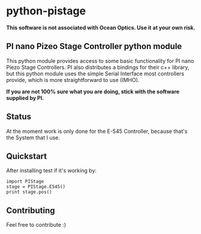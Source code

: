 python-pistage
==============

**This software is not associated with Ocean Optics. Use it at your own risk.**

## PI nano Pizeo Stage Controller python module ##

This python module provides access to some basic functionality for PI nano Piezo Stage 
Controllers. PI also distributes a bindings for their c++ library, but this python module uses 
the simple Serial Interface most controllers provide, which is more straightforward to use (IMHO).

**If you are not 100% sure what you are doing, stick with
the software supplied by PI.**

## Status ##

At the moment work is only done for the E-545 Controller, because that's the System that I use. 

## Quickstart ##

After installing test if it's working by:

```
import PIStage
stage = PIStage.E545()
print stage.pos()
```

## Contributing ##

Feel free to contribute :)

